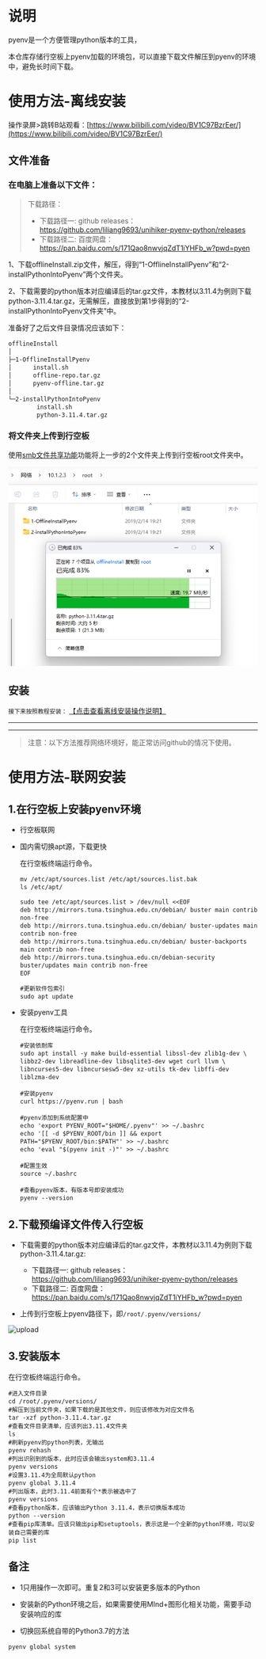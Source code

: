 

# 说明

pyenv是一个方便管理python版本的工具，

本仓库存储行空板上pyenv加载的环境包，可以直接下载文件解压到pyenv的环境中，避免长时间下载。



# 使用方法-离线安装

操作录屏>跳转B站观看：[https://www.bilibili.com/video/BV1C97BzrEer/](https://www.bilibili.com/video/BV1C97BzrEer/)

## 文件准备

### 在电脑上准备以下文件：

>下载路径：
>- 下载路径一:  github releases：https://github.com/liliang9693/unihiker-pyenv-python/releases
>- 下载路径二:  百度网盘： https://pan.baidu.com/s/171Qao8nwvjqZdT1iYHFb_w?pwd=pyen 

1、下载offlineInstall.zip文件，解压，得到“1-OfflineInstallPyenv”和“2-installPythonIntoPyenv”两个文件夹。

2、下载需要的python版本对应编译后的tar.gz文件，本教材以3.11.4为例则下载python-3.11.4.tar.gz，无需解压，直接放到第1步得到的“2-installPythonIntoPyenv文件夹”中。



准备好了之后文件目录情况应该如下：

```	
offlineInstall
│
├─1-OfflineInstallPyenv
│      install.sh
│      offline-repo.tar.gz
│      pyenv-offline.tar.gz
│
└─2-installPythonIntoPyenv
        install.sh
        python-3.11.4.tar.gz
```



### 将文件夹上传到行空板

使用[smb文件共享功能](https://www.unihiker.com.cn/wiki/m10/samba)功能将上一步的2个文件夹上传到行空板root文件夹中。

![upload](README-cn.assets/smbuploadfile.png)


## 安装



```接下来按照教程安装：``` [【点击查看离线安装操作说明】](./offlineInstall/README-cn.md)







---



---





>  注意：以下方法推荐网络环境好，能正常访问github的情况下使用。







# 使用方法-联网安装

## 1.在行空板上安装pyenv环境

- 行空板联网

- 国内需切换apt源，下载更快

  在行空板终端运行命令。

  ```
  mv /etc/apt/sources.list /etc/apt/sources.list.bak
  ls /etc/apt/
  ```

  ```
  sudo tee /etc/apt/sources.list > /dev/null <<EOF
  deb http://mirrors.tuna.tsinghua.edu.cn/debian/ buster main contrib non-free
  deb http://mirrors.tuna.tsinghua.edu.cn/debian/ buster-updates main contrib non-free
  deb http://mirrors.tuna.tsinghua.edu.cn/debian/ buster-backports main contrib non-free
  deb http://mirrors.tuna.tsinghua.edu.cn/debian-security buster/updates main contrib non-free
  EOF
  
  ```

  ```
  #更新软件包索引
  sudo apt update
  ```

  

- 安装pyenv工具

  在行空板终端运行命令。
  
  ```
  #安装依耐库
  sudo apt install -y make build-essential libssl-dev zlib1g-dev \
  libbz2-dev libreadline-dev libsqlite3-dev wget curl llvm \
  libncurses5-dev libncursesw5-dev xz-utils tk-dev libffi-dev liblzma-dev
  
  #安装pyenv
  curl https://pyenv.run | bash
  
  #pyenv添加到系统配置中
  echo 'export PYENV_ROOT="$HOME/.pyenv"' >> ~/.bashrc
  echo '[[ -d $PYENV_ROOT/bin ]] && export PATH="$PYENV_ROOT/bin:$PATH"' >> ~/.bashrc
  echo 'eval "$(pyenv init -)"' >> ~/.bashrc
  
  #配置生效
  source ~/.bashrc
  
  #查看pyenv版本，有版本号即安装成功
  pyenv --version
  
  ```



## 2.下载预编译文件传入行空板

- 下载需要的python版本对应编译后的tar.gz文件，本教材以3.11.4为例则下载python-3.11.4.tar.gz:
  - 下载路径一:  github releases：https://github.com/liliang9693/unihiker-pyenv-python/releases
  - 下载路径二:  百度网盘： https://pan.baidu.com/s/171Qao8nwvjqZdT1iYHFb_w?pwd=pyen 

- 上传到行空板上pyenv路径下，即```/root/.pyenv/versions/```


![upload](README-cn.assets/upload.png)

## 3.安装版本

在行空板终端运行命令。

```
#进入文件目录
cd /root/.pyenv/versions/
#解压到当前文件夹，如果下载的是其他文件，则应该修改为对应文件名
tar -xzf python-3.11.4.tar.gz
#查看文件目录清单，应该列出3.11.4文件夹
ls
#刷新pyenv的python列表，无输出
pyenv rehash
#列出识别到的版本，此时应该会输出system和3.11.4
pyenv versions
#设置3.11.4为全局默认python
pyenv global 3.11.4
#列出版本，此时3.11.4前面有个*表示被选中了
pyenv versions
#查看python版本，应该输出Python 3.11.4，表示切换版本成功
python --version
#查看pip库清单。应该只输出pip和setuptools，表示这是一个全新的python环境，可以安装自己需要的库
pip list
```

## 备注

- 1只用操作一次即可。重复2和3可以安装更多版本的Python
- 安装新的Python环境之后，如果需要使用MInd+图形化相关功能，需要手动安装响应的库

- 切换回系统自带的Python3.7的方法

```
pyenv global system
```

